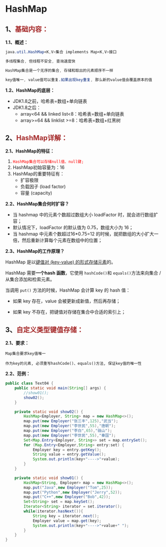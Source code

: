 # HashMap

## 1、<span style="color:brown">基础内容：</span>

**1.1、概述：**

```scss
java.util.HashMap<K,V>集合 implements Map<K,V>接口

多线程集合, 但线程不安全, 查询速度快

HashMap集合是一个无序的集合, 存储和取出的元素顺序不一样

key值唯一, value值可以重复.如果出现key重复, 那么新的value值会覆盖原本的值
```

**1.2、HashMap的底层：**

- JDK1.8之前，哈希表=数组+单向链表
- JDK1.8之后：
  - array<64 && linked list<8：哈希表=数组+单向链表
  - array>=64 && linklist >=8：哈希表=数组+红黑树



## 2、<span style="color:brown">HashMap详解：</span>

**2.1、HashMap的特征：**

1. <span style="color:red">`HashMap集合可以存储null值、null键;`</span>
2. HashMap初始容量为：16
3. HashMap的重要特征有：
   - 扩容极限
   - 负载因子 (load factor)
   - 容量 (capacity)

**2.2、HashMap集合何时扩容？**

- 当 hashmap 中的元素个数超过数组大小 loadFactor 时，就会进行数组扩容；
- 默认情况下，loadFactor 的默认值为 0.75，数组大小为 16；
- 当 hashmap 中元素个数超过16*0.75=12 的时候，就把数组的大小扩大一倍，然后重新计算每个元素在数组中的位置；



**2.3、HashMap的工作原理？**

HashMap 是以<u>键值对 (key-value) 的形式存储元素</u>的。

HashMap 需要**一个hash 函数**，它使用 `hashCode()`和 `equals()`方法来向集合 / 从集合添加和检索元素。

当调用 `put()` 方法的时候，HashMap 会计算 key 的 hash 值：

- 如果 key 存在，value 会被更新成新值，然后再存储；

- 如果 key 不存在，把键值对存储在集合中合适的索引上；

 


## 3、<span style="color:brown">自定义类型键值存储：</span>

**2.1、要求：**

`Map集合要求key值唯一`

```apl
作为key的元素, 必须重写hashCode()、equals()方法, 保证key值的唯一性
```

**2.2、范例：**

```java
public class Text04 {
    public static void main(String[] args) {
        //show01();
        show02();
    }

    private static void show02() {
        HashMap<Employer, String> map = new HashMap<>();
        map.put(new Employer("张三丰",125),"武当");
        map.put(new Employer("李世民",55),"唐朝");
        map.put(new Employer("李白",65),"骊山");
        map.put(new Employer("李世民",55),"秦国");
        Set<Map.Entry<Employer, String>> set = map.entrySet();
        for (Map.Entry<Employer,String> entry:set) {
            Employer key = entry.getKey();
            String value = entry.getValue();
            System.out.println(key+"---->"+value);
        }
    }

    private static void show01() {
        HashMap<String, Employer> map = new HashMap<>();
        map.put("Java",new Employer("Tom",25));
        map.put("Python",new Employer("Jerry",52));
        map.put("C++",new Employer("Bob",42));
        Set<String> set = map.keySet();
        Iterator<String> iterator = set.iterator();
        while(iterator.hasNext()){
            String key = iterator.next();
            Employer value = map.get(key);
            System.out.println(key+"---->"+value+" ");
        }
    }
}
```

